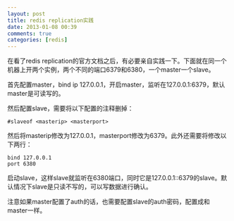 ```yaml
---
layout: post
title: redis replication实践
date: 2013-01-08 00:39
comments: true
categories: [redis]
---
```

在看了redis replication的官方文档之后，有必要亲自实践一下。下面就在同一个机器上开两个实例，两个不同的端口6379和6380，一个master一个slave。
<!-- more -->
首先配置master，bind ip 127.0.0.1，开启master，监听在127.0.0.1:6379，默认master是可读写的。

然后配置slave，需要将以下配置的注释删掉：
```
#slaveof <masterip> <masterport>
```

然后将masterip修改为127.0.0.1，masterport修改为6379。此外还需要将修改以下两行：
```
bind 127.0.0.1
port 6380
```

启动slave，这样slave就监听在6380端口，同时它是127.0.0.1::6379的slave。默认情况下slave是只读不写的，可以写数据进行确认。

注意如果master配置了auth的话，也需要配置slave的auth密码，配置成和master一样。